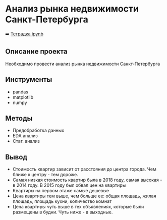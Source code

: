 # Анализ рынка недвижимости Санкт-Петербурга

➡️ [Тетрадка ipynb]()

## Описание проекта
Необходимо провести анализ рынка недвижимости Санкт-Петербурга

## Инструменты
- pandas
- matplotlib
- numpy

## Методы
- Предобработка данных
- EDA анализ
- Стат. анализ

## Вывод
- Cтоимость квартир зависит от расстояния до центра города. Чем ближе к центру - тем дороже.
- Самая низкая стоимость квартир была в 2018 году, самая высокая - в 2014 году. В 2015 году был обвал цен на квартиры
- Квартиры на первом этаже самые дешевые
- Цена квартиры тем выше, чем больше ее: общая площадь, жилая площадь, площадь кухни, количество комнат
- Цена квартиры чуть выше в тех объявлениях, которые были размещены в будни. Чуть ниже - в выходные.